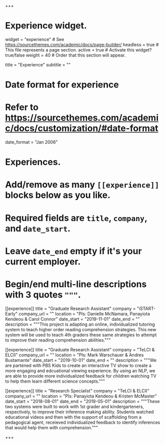 +++
# Experience widget.
widget = "experience"  # See https://sourcethemes.com/academic/docs/page-builder/
headless = true  # This file represents a page section.
active = true  # Activate this widget? true/false
weight = 40  # Order that this section will appear.

title = "Experience"
subtitle = ""

# Date format for experience
#   Refer to https://sourcethemes.com/academic/docs/customization/#date-format
date_format = "Jan 2006"

# Experiences.
#   Add/remove as many `[[experience]]` blocks below as you like.
#   Required fields are `title`, `company`, and `date_start`.
#   Leave `date_end` empty if it's your current employer.
#   Begin/end multi-line descriptions with 3 quotes `"""`.
[[experience]]
  title = "Graduate Research Assistant"
  company = "iSTART-Early"
  company_url = ""
  location = "PIs: Danielle McNamara, Panayiota Kendeou & Carol Connor"
  date_start = "2019-11-01"
  date_end = ""
  description = """This project is adapting an online, individualized tutoring system to teach higher order reading comprehension strategies. This new system will be used to teach 4th graders these same strategies to attempt to improve their reading comprehension abilities."""

[[experience]]
  title = "Graduate Research Assistant"
  company = "TeLCI & ELCII"
  company_url = ""
  location = "PIs: Mark Warschauer & Andres Bustamante"
  date_start = "2019-10-01"
  date_end = ""
  description = """We are partened with PBS Kids to create an interactive TV show to create a more engaging and edcuational viewing experience. By using an NLP, we are able to provide more individualized feedback for children watching TV to help them learn different science concepts."""
  
  [[experience]]
  title = "Research Specialist"
  company = "TeLCI & ELCII"
  company_url = ""
  location = "PIs: Panayiota Kendeou & Kristen McMaster"
  date_start = "2018-08-01"
  date_end = "2019-05-01"
  description = """These two systems were built to work with 1st grader and kindergarteners, respectively, to improve their inference making ability. Students watched educational videos and then with the support of scaffolding from a pedagogical agent, receieved individualized feedback to identify inferences that would help them with comprehension."""

+++
